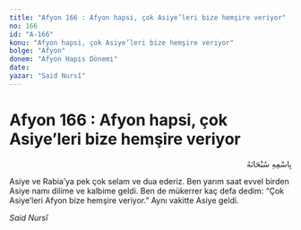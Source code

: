 ```yaml
---
title: "Afyon 166 : Afyon hapsi, çok Asiye’leri bize hemşire veriyor"
no: 166
id: "A-166"
konu: "Afyon hapsi, çok Asiye’leri bize hemşire veriyor"
bolge: "Afyon"
donem: "Afyon Hapis Dönemi"
date: 
yazar: "Said Nursî"
---
```


# Afyon 166 : Afyon hapsi, çok Asiye’leri bize hemşire veriyor

<p class="arabic" dir="rtl" title="Meal: “Her türlü noksan sıfatlardan yüce olan Allah’ın adıyla.”">بِاسْمِهِ سُبْحَانَهُ</p>

Asiye ve Rabia’ya pek çok selam ve dua ederiz. Ben yarım saat evvel birden Asiye namı dilime ve kalbime geldi. Ben de mükerrer kaç defa dedim: “Çok Asiye’leri Afyon bize hemşire veriyor.” Aynı vakitte Asiye geldi.

*Said Nursî*
